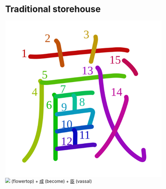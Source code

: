 # Traditional storehouse
![8535](../kanji-colorize/8535.svg)
![](http://www.kanjidamage.com/assets/radsmall/flower-303d55c2aa8534ab3d1d8290588d7c1462971c974af29d9210696326646feb14.jpg) (flowertop) + [成](../kanji-dict/成.md) (become) + [臣](../kanji-dict/臣.md) (vassal) 